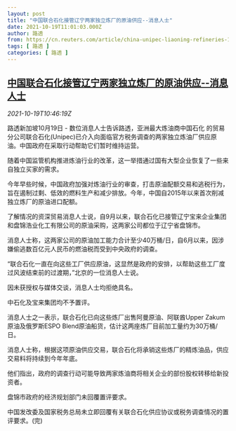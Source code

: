 ```yaml
---
layout: post
title: "中国联合石化接管辽宁两家独立炼厂的原油供应--消息人士"
date: 2021-10-19T11:01:03.000Z
author: 路透
from: https://cn.reuters.com/article/china-unipec-liaoning-refineries-1019-idCNKBS2H912T
tags: [ 路透 ]
categories: [ 路透 ]
---
```

<!--1634641263000-->
[中国联合石化接管辽宁两家独立炼厂的原油供应--消息人士](https://cn.reuters.com/article/china-unipec-liaoning-refineries-1019-idCNKBS2H912T)
------

<div>
<div><i>2021-10-19T10:46:19Z</i></div><p>路透新加坡10月19日 - 数位消息人士告诉路透，亚洲最大炼油商中国石化 的贸易分公司联合石化(Unipec)已介入向面临官方税务调查的两家独立炼油厂供应原油。中国政府在采取行动帮助它们暂时维持运营。</p><p>随着中国监管机构推进炼油行业的改革，这一举措通过国有大型企业恢复了一些来自独立买家的需求。</p><p>今年早些时候，中国政府加强对炼油行业的审查，打击原油配额交易和逃税行为，旨在遏制过剩、低效的燃料生产和减少排放。今年，中国自2015年以来首次削减独立炼厂的原油进口配额。</p><p>了解情况的资深贸易消息人士说，自9月以来，联合石化已接管辽宁宝来企业集团和盘锦浩业化工有限公司的原油采购，这两家公司都位于辽宁省盘锦市。</p><p>消息人士称，这两家公司的原油加工能力合计至少40万桶/日，自6月以来，因涉嫌偷逃数百亿元人民币的燃油税而受到中央政府的调查。</p><p>“联合石化一直在向这些工厂供应原油，这显然是政府的安排，以帮助这些工厂度过风波结束前的过渡期，”北京的一位消息人士说。</p><p>因未获授权与媒体交谈，消息人士均拒绝具名。</p><p>中石化及宝来集团均不予置评。</p><p>消息人士之一表示，联合石化已向这些炼厂出售阿曼原油、阿联酋Upper Zakum原油及俄罗斯ESPO Blend原油船货，估计这两座炼厂目前加工量约为30万桶/日。</p><p>消息人士称，根据这项原油供应交易，联合石化将承销这些炼厂的精炼油品，供应交易料将持续到今年年底。</p><p>他们指出，政府的调查行动可能导致两家炼油商将相关企业的部份股权转移给新投资者。</p><p>盘锦市政府的经济规划部门未回覆置评要求。</p><p>中国发改委及国家税务总局未立即回覆有关联合石化供应协议或税务调查情况的置评要求。(完)</p>
</div>
